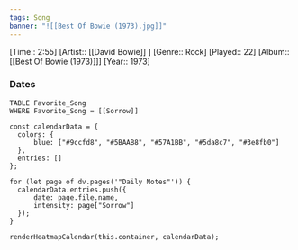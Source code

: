 ```yaml
---
tags: Song  
banner: "![[Best Of Bowie (1973).jpg]]"
---
```

[Time:: 2:55]
[Artist:: [[David Bowie]] ]
[Genre:: Rock]
[Played:: 22]
[Album:: [[Best Of Bowie (1973)]]]
[Year:: 1973]
### Dates
````dataview
TABLE Favorite_Song
WHERE Favorite_Song = [[Sorrow]]
````

  ```dataviewjs
const calendarData = { 
	colors: { 
		blue: ["#9ccfd8", "#5BAAB8", "#57A1BB", "#5da8c7", "#3e8fb0"] 
	}, 
	entries: [] 
}; 

for (let page of dv.pages('"Daily Notes"')) { 
	calendarData.entries.push({ 
		date: page.file.name, 
		intensity: page["Sorrow"]
	}); 
} 

renderHeatmapCalendar(this.container, calendarData);
```
